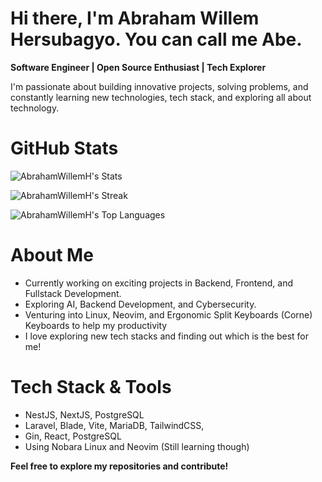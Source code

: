# Hi there, I'm Abraham Willem Hersubagyo. You can call me Abe.

**Software Engineer | Open Source Enthusiast | Tech Explorer**

I'm passionate about building innovative projects, solving problems, and constantly learning new technologies, tech stack, and exploring all about technology.

# GitHub Stats

![AbrahamWillemH's Stats](https://github-readme-stats.vercel.app/api?username=AbrahamWillemH&theme=dracula&show_icons=true&hide_border=true&count_private=true)

![AbrahamWillemH's Streak](https://github-readme-streak-stats.herokuapp.com/?user=AbrahamWillemH&theme=dracula&hide_border=true)

![AbrahamWillemH's Top Languages](https://github-readme-stats.vercel.app/api/top-langs/?username=AbrahamWillemH&theme=dracula&show_icons=true&hide_border=true&layout=compact)

# About Me

- Currently working on exciting projects in Backend, Frontend, and Fullstack Development.
- Exploring AI, Backend Development, and Cybersecurity.
- Venturing into Linux, Neovim, and Ergonomic Split Keyboards (Corne) Keyboards to help my productivity
- I love exploring new tech stacks and finding out which is the best for me!

# Tech Stack & Tools

- NestJS, NextJS, PostgreSQL
- Laravel, Blade, Vite, MariaDB, TailwindCSS,
- Gin, React, PostgreSQL
- Using Nobara Linux and Neovim (Still learning though)

**Feel free to explore my repositories and contribute!**
